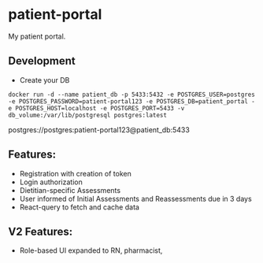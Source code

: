 # patient-portal

My patient portal.

## Development

- Create your DB

```
docker run -d --name patient_db -p 5433:5432 -e POSTGRES_USER=postgres -e POSTGRES_PASSWORD=patient-portal123 -e POSTGRES_DB=patient_portal -e POSTGRES_HOST=localhost -e POSTGRES_PORT=5433 -v db_volume:/var/lib/postgresql postgres:latest
```

postgres://postgres:patient-portal123@patient_db:5433

## Features:

- Registration with creation of token
- Login authorization
- Dietitian-specific Assessments
- User informed of Initial Assessments and Reassessments due in 3 days
- React-query to fetch and cache data

## V2 Features:

- Role-based UI expanded to RN, pharmacist,
